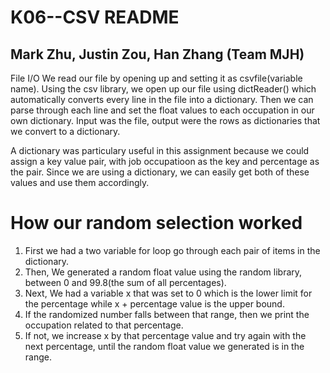 # K06--CSV README

Mark Zhu, Justin Zou, Han Zhang (Team MJH)
---

File I/O
We read our file by opening up and setting it as csvfile(variable name).
Using the csv library, we open up our file using dictReader() which automatically converts every line in the file into a dictionary.
Then we can parse through each line and set the float values to each occupation in our own dictionary.
Input was the file, output were the rows as dictionaries that we convert to a dictionary.


A dictionary was particulary useful in this assignment because we could assign a key value pair, with job occupatioon as the key and percentage as the pair.
Since we are using a dictionary, we can easily get both of these values and use them accordingly.

# How our random selection worked
1) First we had a two variable for loop go through each pair of items in the dictionary. 
2) Then, We generated a random float value using the random library, between 0 and 99.8(the sum of all percentages). 
3) Next, We had a variable x that was set to 0 which is the lower limit for the percentage while x + percentage value is the upper bound. 
4) If the randomized number falls between that range, then we print the occupation related to that percentage.
5) If not, we increase x by that percentage value and try again with the next percentage, until the random float value we generated is in the range.
